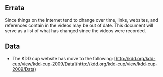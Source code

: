## Errata

Since things on the Internet tend to change over time, links, websites, and references contain in the videos may be out of date.  This document will serve as a list of what has changed since the videos were recorded.

## Data

* The KDD cup website has move to the following: [http://kdd.org/kdd-cup/view/kdd-cup-2009/Data](http://kdd.org/kdd-cup/view/kdd-cup-2009/Data)